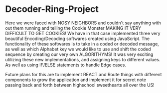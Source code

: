 # Decoder-Ring-Project

Here we were faced with NOSY NEIGHBORS and couldn't say anything with out them running and telling the Cookie Monster MAKING IT VERY DIFFICULT TO GET COOKIES!
We have in that case implemented three very beautiful Encoding/Decoding softwares created using JavaScript.
The functionality of these softwares is to take in a coded or decoded message, as well as which Alphabet key we would like to use and shift the coded sequence by creating our very own ALGORITHYMS! It was very exciting utilizing these new implementations, and assigning keys to different values. As well as using IF/ELSE statements to handle Edge cases.

Future plans for this are to implement REACT and Route things with different components to grow the application and implement it for secret note passing back and forth between highschool sweethearts all over the US!
